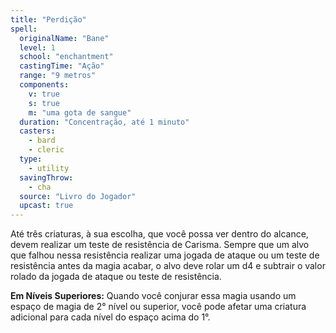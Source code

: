 ```yaml
---
title: "Perdição"
spell:
  originalName: "Bane"
  level: 1
  school: "enchantment"
  castingTime: "Ação"
  range: "9 metros"
  components:
    v: true
    s: true
    m: "uma gota de sangue"
  duration: "Concentração, até 1 minuto"
  casters:
    - bard
    - cleric
  type:
    - utility
  savingThrow:
    - cha
  source: "Livro do Jogador"
  upcast: true
---
```


Até três criaturas, à sua escolha, que você possa ver dentro do alcance, devem realizar um teste de resistência de Carisma. Sempre que um alvo que falhou nessa resistência realizar uma jogada de ataque ou um teste de resistência antes da magia acabar, o alvo deve rolar um d4 e subtrair o valor rolado da jogada de ataque ou teste de resistência.

**Em Níveis Superiores:** Quando você conjurar essa magia usando um espaço de magia de 2° nível ou superior, você pode afetar uma criatura adicional para cada nível do espaço acima do 1°.
